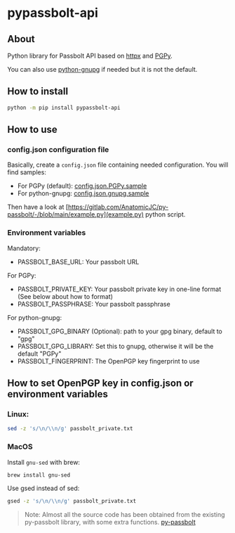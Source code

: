 # pypassbolt-api

## About

Python library for Passbolt API based on [httpx](https://www.python-httpx.org/) and [PGPy](https://pgpy.readthedocs.io/en/latest/).

You can also use [python-gnupg](https://docs.red-dove.com/python-gnupg/) if needed but it is not the default.

## How to install

```sh
python -m pip install pypassbolt-api
```

## How to use

### config.json configuration file

Basically, create a `config.json` file containing needed configuration. You will find samples:

* For PGPy (default): [config.json.PGPy.sample](https://gitlab.com/AnatomicJC/py-passbolt/-/blob/main/config.json.PGPy.sample)
* For python-gnupg: [config.json.gnupg.sample](https://gitlab.com/AnatomicJC/py-passbolt/-/blob/main/config.json.gnupg.sample)

Then have a look at [https://gitlab.com/AnatomicJC/py-passbolt/-/blob/main/example.py](example.py) python script.

### Environment variables

Mandatory:

* PASSBOLT_BASE_URL: Your passbolt URL

For PGPy:

* PASSBOLT_PRIVATE_KEY: Your passbolt private key in one-line format (See below about how to format)
* PASSBOLT_PASSPHRASE: Your passbolt passphrase

For python-gnupg:

* PASSBOLT_GPG_BINARY (Optional): path to your gpg binary, default to "gpg"
* PASSBOLT_GPG_LIBRARY: Set this to gnupg, otherwise it will be the default "PGPy"
* PASSBOLT_FINGERPRINT: The OpenPGP key fingerprint to use

## How to set OpenPGP key in config.json or environment variables

### Linux:

```sh
sed -z 's/\n/\\n/g' passbolt_private.txt
```

### MacOS

Install `gnu-sed` with brew:

```sh
brew install gnu-sed
```

Use gsed instead of sed:

```sh
gsed -z 's/\n/\\n/g' passbolt_private.txt
```

>Note: Almost all the source code has been obtained from the existing py-passbolt library, with some extra functions. [py-passbolt](https://github.com/passbolt/lab-passbolt-py.git)
